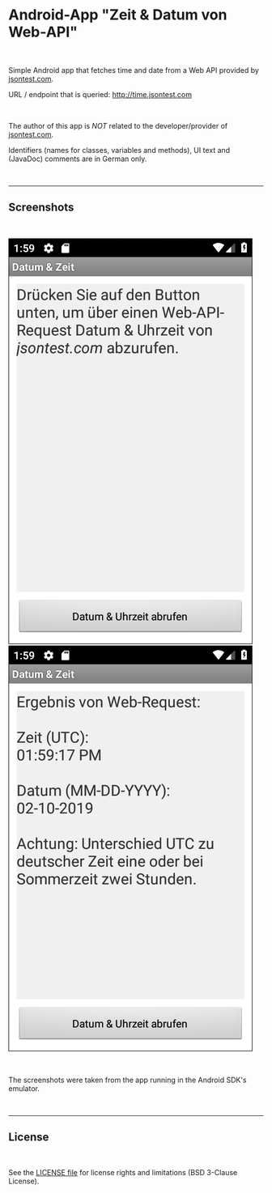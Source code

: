 # Android-App "Zeit & Datum von Web-API" #

<br>

Simple Android app that fetches time and date from a Web API provided by 
[jsontest.com](http://www.jsontest.com/#date).

URL / endpoint that is queried: http://time.jsontest.com

<br>

The author of this app is *NOT* related to the developer/provider of 
[jsontest.com](http://www.jsontest.com/).

Identifiers (names for classes, variables and methods), UI text and (JavaDoc) comments 
are in German only.

<br>

----

## Screenshots ##

<br>

![Screenshot 1](screenshot_1.png)  ![Screenshot 2](screenshot_2.png)

<br>

The screenshots were taken from the app running in the Android SDK's emulator.

<br>

----

## License ##

<br>

See the [LICENSE file](LICENSE.md) for license rights and limitations (BSD 3-Clause License).

<br>
